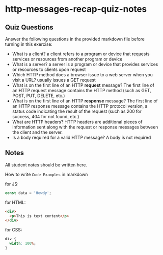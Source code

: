 # http-messages-recap-quiz-notes

## Quiz Questions

Answer the following questions in the provided markdown file before turning in this exercise:

- What is a client?
  a client refers to a program or device that requests services or resources from another program or device
- What is a server?
  a server is a program or device that provides services or resources to clients upon request
- Which HTTP method does a browser issue to a web server when you visit a URL?
  usually issues a GET request
- What is on the first line of an HTTP **request** message?
  The first line of an HTTP request message contains the HTTP method (such as GET, POST, PUT, DELETE, etc.)
- What is on the first line of an HTTP **response** message?
  The first line of an HTTP response message contains the HTTP protocol version, a status code indicating the result of the request (such as 200 for success, 404 for not found, etc.)
- What are HTTP headers?
  HTTP headers are additional pieces of information sent along with the request or response messages between the client and the server.
- Is a body required for a valid HTTP message?
  A body is not required

## Notes

All student notes should be written here.

How to write `Code Examples` in markdown

for JS:

```javascript
const data = 'Howdy';
```

for HTML:

```html
<div>
  <p>This is text content</p>
</div>
```

for CSS:

```css
div {
  width: 100%;
}
```
